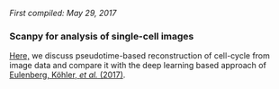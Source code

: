 *First compiled: May 29, 2017*

### Scanpy for analysis of single-cell images

[Here,](images.ipynb) we discuss pseudotime-based reconstruction of cell-cycle from image data and compare it with the deep learning based approach of [Eulenberg, Köhler, *et al.* (2017)](https://doi.org/10.1101/081364).